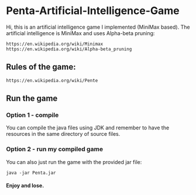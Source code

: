 # Penta-Artificial-Intelligence-Game

Hi, this is an artificial intelligence game I implemented (MiniMax based).
The artificial intelligence is MiniMax and uses Alpha-beta pruning:
```
https://en.wikipedia.org/wiki/Minimax
https://en.wikipedia.org/wiki/Alpha-beta_pruning
```

## Rules of the game:
```
https://en.wikipedia.org/wiki/Pente
```

## Run the game
### Option 1 - compile
You can compile the java files using JDK and remember to have the resources in the same directory of source files.
### Option 2 - run my compiled game
You can also just run the game with the provided jar file:
```
java -jar Penta.jar
```

#### Enjoy and lose.

